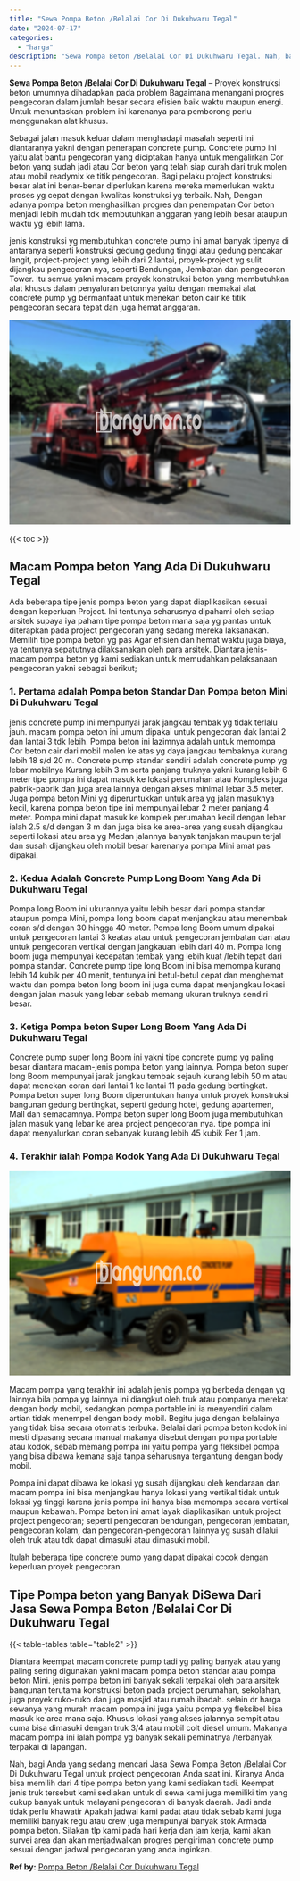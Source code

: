 ```yaml
---
title: "Sewa Pompa Beton /Belalai Cor Di Dukuhwaru Tegal"
date: "2024-07-17"
categories: 
  - "harga"
description: "Sewa Pompa Beton /Belalai Cor Di Dukuhwaru Tegal. Nah, bagi Anda yang sedang mencari Jasa Sewa Pompa Beton /Belalai Cor Di Dukuhwaru Tegal untuk project peng..."
---
```


**Sewa Pompa Beton /Belalai Cor Di Dukuhwaru Tegal** – Proyek konstruksi beton umumnya dihadapkan pada problem Bagaimana menangani progres pengecoran dalam jumlah besar secara efisien baik waktu maupun energi. Untuk menuntaskan problem ini karenanya para pemborong perlu menggunakan alat khusus.

Sebagai jalan masuk keluar dalam menghadapi masalah seperti ini diantaranya yakni dengan penerapan concrete pump. Concrete pump ini yaitu alat bantu pengecoran yang diciptakan hanya untuk mengalirkan Cor beton yang sudah jadi atau Cor beton yang telah siap curah dari truk molen atau mobil readymix ke titik pengecoran. Bagi pelaku project konstruksi besar alat ini benar-benar diperlukan karena mereka memerlukan waktu proses yg cepat dengan kwalitas konstruksi yg terbaik. Nah, Dengan adanya pompa beton menghasilkan progres dan penempatan Cor beton menjadi lebih mudah tdk membutuhkan anggaran yang lebih besar ataupun waktu yg lebih lama.

jenis konstruksi yg membutuhkan concrete pump ini amat banyak tipenya di antaranya seperti konstruksi gedung gedung tinggi atau gedung pencakar langit, project-project yang lebih dari 2 lantai, proyek-project yg sulit dijangkau pengecoran nya, seperti Bendungan, Jembatan dan pengecoran Tower. Itu semua yakni macam proyek konstruksi beton yang membutuhkan alat khusus dalam penyaluran betonnya yaitu dengan memakai alat concrete pump yg bermanfaat untuk menekan beton cair ke titik pengecoran secara tepat dan juga hemat anggaran.

![Sewa Pompa Beton /Belalai Cor Di Dukuhwaru Tegal](/images/sewa-concrete-pump-03.png)

{{< toc >}}

## Macam Pompa beton Yang Ada Di Dukuhwaru Tegal

Ada beberapa tipe jenis pompa beton yang dapat diaplikasikan sesuai dengan keperluan Project. Ini tentunya seharusnya dipahami oleh setiap arsitek supaya iya paham tipe pompa beton mana saja yg pantas untuk diterapkan pada project pengecoran yang sedang mereka laksanakan. Memilih tipe pompa beton yg pas Agar efisien dan hemat waktu juga biaya, ya tentunya sepatutnya dilaksanakan oleh para arsitek. Diantara jenis-macam pompa beton yg kami sediakan untuk memudahkan pelaksanaan pengecoran yakni sebagai berikut;

### 1\. Pertama adalah Pompa beton Standar Dan Pompa beton Mini Di Dukuhwaru Tegal

jenis concrete pump ini mempunyai jarak jangkau tembak yg tidak terlalu jauh. macam pompa beton ini umum dipakai untuk pengecoran dak lantai 2 dan lantai 3 tdk lebih. Pompa beton ini lazimnya adalah untuk memompa Cor beton cair dari mobil molen ke atas yg daya jangkau tembaknya kurang lebih 18 s/d 20 m. Concrete pump standar sendiri adalah concrete pump yg lebar mobilnya Kurang lebih 3 m serta panjang truknya yakni kurang lebih 6 meter tipe pompa ini dapat masuk ke lokasi perumahan atau Kompleks juga pabrik-pabrik dan juga area lainnya dengan akses minimal lebar 3.5 meter. Juga pompa beton Mini yg diperuntukkan untuk area yg jalan masuknya kecil, karena pompa beton tipe ini mempunyai lebar 2 meter panjang 4 meter. Pompa mini dapat masuk ke komplek perumahan kecil dengan lebar ialah 2.5 s/d dengan 3 m dan juga bisa ke area-area yang susah dijangkau seperti lokasi atau area yg Medan jalannya banyak tanjakan maupun terjal dan susah dijangkau oleh mobil besar karenanya pompa Mini amat pas dipakai.

### 2\. Kedua Adalah Concrete Pump Long Boom Yang Ada Di Dukuhwaru Tegal

Pompa long Boom ini ukurannya yaitu lebih besar dari pompa standar ataupun pompa Mini, pompa long boom dapat menjangkau atau menembak coran s/d dengan 30 hingga 40 meter. Pompa long Boom umum dipakai untuk pengecoran lantai 3 keatas atau untuk pengecoran jembatan dan atau untuk pengecoran vertikal dengan jangkauan lebih dari 40 m. Pompa long boom juga mempunyai kecepatan tembak yang lebih kuat /lebih tepat dari pompa standar. Concrete pump tipe long Boom ini bisa memompa kurang lebih 14 kubik per 40 menit, tentunya ini betul-betul cepat dan menghemat waktu dan pompa beton long boom ini juga cuma dapat menjangkau lokasi dengan jalan masuk yang lebar sebab memang ukuran truknya sendiri besar.

### 3\. Ketiga Pompa beton Super Long Boom Yang Ada Di Dukuhwaru Tegal

Concrete pump super long Boom ini yakni tipe concrete pump yg paling besar diantara macam-jenis pompa beton yang lainnya. Pompa beton super long Boom mempunyai jarak jangkau tembak sejauh kurang lebih 50 m atau dapat menekan coran dari lantai 1 ke lantai 11 pada gedung bertingkat. Pompa beton super long Boom diperuntukan hanya untuk proyek konstruksi bangunan gedung bertingkat, seperti gedung hotel, gedung apartemen, Mall dan semacamnya. Pompa beton super long Boom juga membutuhkan jalan masuk yang lebar ke area project pengecoran nya. tipe pompa ini dapat menyalurkan coran sebanyak kurang lebih 45 kubik Per 1 jam.

### 4\. Terakhir ialah Pompa Kodok Yang Ada Di Dukuhwaru Tegal

![Sewa Pompa Beton /Belalai Cor Di Dukuhwaru Tegal](/images/sewa-concrete-pump-07.png)

Macam pompa yang terakhir ini adalah jenis pompa yg berbeda dengan yg lainnya bila pompa yg lainnya ini diangkut oleh truk atau pompanya merekat dengan body mobil, sedangkan pompa portable ini ia menyendiri dalam artian tidak menempel dengan body mobil. Begitu juga dengan belalainya yang tidak bisa secara otomatis terbuka. Belalai dari pompa beton kodok ini mesti dipasang secara manual makanya disebut dengan pompa portable atau kodok, sebab memang pompa ini yaitu pompa yang fleksibel pompa yang bisa dibawa kemana saja tanpa seharusnya tergantung dengan body mobil.

Pompa ini dapat dibawa ke lokasi yg susah dijangkau oleh kendaraan dan macam pompa ini bisa menjangkau hanya lokasi yang vertikal tidak untuk lokasi yg tinggi karena jenis pompa ini hanya bisa memompa secara vertikal maupun kebawah. Pompa beton ini amat layak diaplikasikan untuk project project pengecoran; seperti pengecoran bendungan, pengecoran jembatan, pengecoran kolam, dan pengecoran-pengecoran lainnya yg susah dilalui oleh truk atau tdk dapat dimasuki atau dimasuki mobil.

Itulah beberapa tipe concrete pump yang dapat dipakai cocok dengan keperluan proyek pengecoran.

## Tipe Pompa beton yang Banyak DiSewa Dari Jasa Sewa Pompa Beton /Belalai Cor Di Dukuhwaru Tegal

{{< table-tables table="table2" >}}

Diantara keempat macam concrete pump tadi yg paling banyak atau yang paling sering digunakan yakni macam pompa beton standar atau pompa beton Mini. jenis pompa beton ini banyak sekali terpakai oleh para arsitek bangunan terutama konstruksi beton pada project perumahan, sekolahan, juga proyek ruko-ruko dan juga masjid atau rumah ibadah. selain dr harga sewanya yang murah macam pompa ini juga yaitu pompa yg fleksibel bisa masuk ke area mana saja. Khusus lokasi yang akses jalannya sempit atau cuma bisa dimasuki dengan truk 3/4 atau mobil colt diesel umum. Makanya macam pompa ini ialah pompa yg banyak sekali peminatnya /terbanyak terpakai di lapangan.

Nah, bagi Anda yang sedang mencari Jasa Sewa Pompa Beton /Belalai Cor Di Dukuhwaru Tegal untuk project pengecoran Anda saat ini. Kiranya Anda bisa memilih dari 4 tipe pompa beton yang kami sediakan tadi. Keempat jenis truk tersebut kami sediakan untuk di sewa kami juga memiliki tim yang cukup banyak untuk melayani pengecoran di banyak daerah. Jadi anda tidak perlu khawatir Apakah jadwal kami padat atau tidak sebab kami juga memiliki banyak regu atau crew juga mempunyai banyak stok Armada pompa beton. Silakan tlp kami pada hari kerja dan jam kerja, kami akan survei area dan akan menjadwalkan progres pengiriman concrete pump sesuai dengan jadwal pengecoran yang anda inginkan.

**Ref by:** [Pompa Beton /Belalai Cor Dukuhwaru Tegal](https://id.wikipedia.org/wiki/Pompa)
